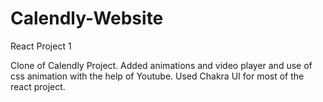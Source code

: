 # Calendly-Website
React Project 1


Clone of Calendly Project. Added animations and video player and use of css animation with the help of Youtube. Used Chakra UI for most of the react project.
